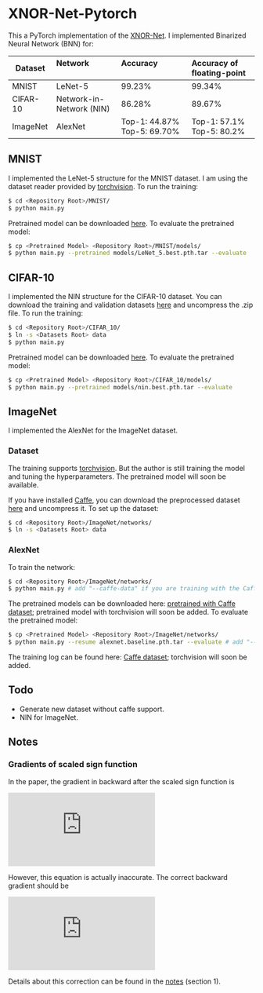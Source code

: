 # XNOR-Net-Pytorch
This a PyTorch implementation of the [XNOR-Net](https://github.com/allenai/XNOR-Net). I implemented Binarized Neural Network (BNN) for:  

| Dataset  | Network                  | Accuracy                    | Accuracy of floating-point |
|----------|:-------------------------|:----------------------------|:---------------------------|
| MNIST    | LeNet-5                  | 99.23%                      | 99.34%                     |
| CIFAR-10 | Network-in-Network (NIN) | 86.28%                      | 89.67%                     |
| ImageNet | AlexNet                  | Top-1: 44.87% Top-5: 69.70% | Top-1: 57.1% Top-5: 80.2%  |

## MNIST
I implemented the LeNet-5 structure for the MNIST dataset. I am using the dataset reader provided by [torchvision](https://github.com/pytorch/vision). To run the training:
```bash
$ cd <Repository Root>/MNIST/
$ python main.py
```
Pretrained model can be downloaded [here](https://drive.google.com/open?id=0B-7I62GOSnZ8R3Jzd0ozdzlJUk0). To evaluate the pretrained model:
```bash
$ cp <Pretrained Model> <Repository Root>/MNIST/models/
$ python main.py --pretrained models/LeNet_5.best.pth.tar --evaluate
```

## CIFAR-10
I implemented the NIN structure for the CIFAR-10 dataset. You can download the training and validation datasets [here](https://drive.google.com/open?id=0B-7I62GOSnZ8Z0ZCVXFtVnFEaTg) and uncompress the .zip file. To run the training:
```bash
$ cd <Repository Root>/CIFAR_10/
$ ln -s <Datasets Root> data
$ python main.py
```
Pretrained model can be downloaded [here](https://drive.google.com/open?id=0B-7I62GOSnZ8UjJqNnR1V0dMbWs). To evaluate the pretrained model:
```bash
$ cp <Pretrained Model> <Repository Root>/CIFAR_10/models/
$ python main.py --pretrained models/nin.best.pth.tar --evaluate
```

## ImageNet
I implemented the AlexNet for the ImageNet dataset.
### Dataset

The training supports [torchvision](https://github.com/pytorch/vision). But the author is still training the model and tuning the hyperparameters. The pretrained model will soon be available. 

If you have installed [Caffe](https://github.com/BVLC/caffe), you can download the preprocessed dataset [here](https://drive.google.com/uc?export=download&id=0B-7I62GOSnZ8aENhOEtESVFHa2M) and uncompress it. 
To set up the dataset:
```bash
$ cd <Repository Root>/ImageNet/networks/
$ ln -s <Datasets Root> data
```

### AlexNet
To train the network:
```bash
$ cd <Repository Root>/ImageNet/networks/
$ python main.py # add "--caffe-data" if you are training with the Caffe dataset
```
The pretrained models can be downloaded here: [pretrained with Caffe dataset](https://drive.google.com/open?id=0B-7I62GOSnZ8bUtZUXdZLVBtUDQ); pretrained model with torchvision will soon be added. To evaluate the pretrained model:
```bash
$ cp <Pretrained Model> <Repository Root>/ImageNet/networks/
$ python main.py --resume alexnet.baseline.pth.tar --evaluate # add "--caffe-data" if you are training with the Caffe dataset
```
The training log can be found here: [Caffe dataset](https://raw.githubusercontent.com/jiecaoyu/XNOR-Net-PyTorch/master/ImageNet/networks/log.baseline); torchvision will soon be added.

## Todo
- Generate new dataset without caffe support.
- NIN for ImageNet.

## Notes
### Gradients of scaled sign function
In the paper, the gradient in backward after the scaled sign function is  
  
![equation](http://latex.codecogs.com/gif.latex?%5Cfrac%7B%5Cpartial%20C%7D%7B%5Cpartial%20W_i%7D%3D%5Cfrac%7B%5Cpartial%20C%7D%7B%5Cpartial%20%7B%5Cwidetilde%7BW%7D%7D_i%7D%20%28%5Cfrac%7B1%7D%7Bn%7D+%5Cfrac%7B%5Cpartial%20sign%28W_i%29%7D%7B%5Cpartial%20W_i%7D%5Ccdot%20%5Calpha%20%29)

<!--
\frac{\partial C}{\partial W_i}=\frac{\partial C}{\partial {\widetilde{W}}_i} (\frac{1}{n}+\frac{\partial sign(W_i)}{\partial W_i}\cdot \alpha )
-->

However, this equation is actually inaccurate. The correct backward gradient should be

![equation](https://latex.codecogs.com/gif.latex?%5Cfrac%7B%5Cpartial%20C%7D%7B%5Cpartial%20W_%7Bi%7D%7D%20%3D%20%5Cfrac%7B1%7D%7Bn%7D%20%5Ccdot%20sign%28W_%7Bi%7D%29%20%5Ccdot%20%5Csum_%7Bj%3D1%7D%5E%7Bn%7D%5B%5Cfrac%7B%5Cpartial%20C%7D%7B%5Cpartial%20%5Cwidetilde%7BW%7D_j%7D%20%5Ccdot%20sign%28W_j%29%5D%20&plus;%20%5Cfrac%7B%5Cpartial%20C%7D%7B%5Cpartial%20%5Cwidetilde%7BW%7D_i%7D%20%5Ccdot%20%5Cfrac%7Bsign%28W_i%29%7D%7BW_i%7D%20%5Ccdot%20%5Calpha)

Details about this correction can be found in the [notes](notes/notes.pdf) (section 1).
